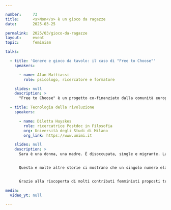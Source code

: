 ```yaml
---

number:     73
title:      <s>Non</s> è un gioco da ragazze
date:       2025-03-25

permalink:  2025/03/gioco-da-ragazze
layout:     event
topic:      feminism

talks:

  - title: 'Genere e gioco da tavolo: il caso di "Free to Choose"'
    speakers:

      - name: Alan Mattiassi
        role: psicologo, ricercatore e formatore

    slides: null
    description: >
      "Free to Choose" è un progetto co-finanziato dalla comunità europea per la creazione di un gioco da tavolo omonimo con l'obiettivo di contrastare gli stereotipi di genere nel mondo lavorativo. Lo sviluppo del gioco all'interno del progetto è stato basato su una serie di ricerche sullo status quo degli stereotipi di genere, ed in particolare su quelle legate al gioco. Dall'analisi dei dati, abbiamo scoperto che alcune attività all'interno dei giochi (es. combattere, personalizzare, concentrarsi) sono considerate più o meno attività "da maschi" o "da femmine", che alcuni elementi dei giochi possono dare informazioni su un processo di design orientato ad uno specifico genere, e che maschi e femmine giocano con frequenze diverse, in sessioni di gioco di durata differente e soprattutto per motivazioni diverse. L'intervento illustrerà tutti questi risultati e come il design del gioco Free to Choose è stato influenzato da esse.

  - title: Tecnologia della rivoluzione
    speakers:

      - name: Diletta Huyskes
        role: ricercatrice Postdoc in Filosofia
        org: Università degli Studi di Milano
        org_link: https://www.unimi.it

    slides: null
    description: >
      Sara è una donna, una madre. È disoccupata, single e migrante. La sua è un’identità stratificata, unica e irripetibile. Queste caratteristiche sociali la renderanno sospetta per tutta la vita. Perché per un modello matematico – e per il governo del suo paese – Sara è solo un insieme di indicatori che, sommati tra loro, generano un alto punteggio di rischio, una previsione statistica che la trasforma in una potenziale criminale. Ma la sua unica colpa è quella di essere se stessa, e di condividere un profilo simile ad altre persone esistite e accusate prima di lei.


      Questa e molte altre storie ci mostrano che un singolo numero elaborato da un algoritmo può cambiare le sorti di interi gruppi sociali, rischiando un ritorno a ingiustizie antiche, oggi amplificate dal modo in cui stiamo usando questi strumenti. Ripercorrendo la storia della tecnologia possiamo attraversare anche quella dell’esclusione sociale: ogni invenzione, dalla bicicletta al forno a microonde, fino all’intelligenza artificiale, è il risultato di scelte precise, valori e compromessi umani che causano forti impatti sulla società.


      Grazie alla riscoperta di molti contributi femministi proposti tra gli anni settanta e duemila, Diletta Huyskes e il suo libro <a href="https://www.ilsaggiatore.com/libro/tecnologia-della-rivoluzione">Tecnologia della rivoluzione</a> ci spingono a riflettere su come intervenire per fare in modo che le rivoluzioni tecnologiche non portino a involuzioni sociali.

media:
  video_yt: null

---
```

